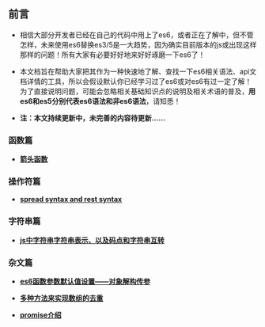 ## 前言

* 相信大部分开发者已经在自己的代码中用上了es6，或者正在了解中，但不管怎样，未来使用es6替换es3/5是一大趋势，因为确实目前版本的js或出现这样那样的问题！所有大家有必要好好地来好好琢磨一下es6了！

* 本文档旨在帮助大家把其作为一种快速地了解、查找一下es6相关语法、api文档详情的工具，所以会假设默认你已经学习过了es6或对es6有过一定了解！为了直接说明问题，可能会忽略相关基础知识点的说明及相关术语的普及，**用es6和es5分别代表es6语法和非es6语法**，请知悉！

* **注：本文持续更新中，未完善的内容待更新……**

### 函数篇

* **[箭头函数](https://github.com/woai30231/es6-note/blob/master/function/arrow-function.md)**

### 操作符篇

* **[spread syntax and rest syntax](https://github.com/woai30231/es6-note/blob/master/operator/spreadAndRest)**

### 字符串篇

* **[js中字符串字符串表示、以及码点和字符串互转](https://github.com/woai30231/es6-note/blob/master/String/article1.md)**

### 杂文篇

* **[es6函数参数默认值设置——对象解构传参](https://github.com/woai30231/es6-note/blob/master/article/001.md)**

* **[多种方法来实现数组的去重](https://github.com/woai30231/es6-note/blob/master/article/002.md)**

* **[promise介绍](https://github.com/woai30231/es6-note/blob/master/article/003.md)**
